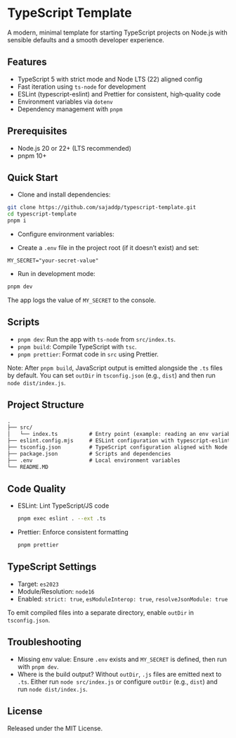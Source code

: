 # TypeScript Template

A modern, minimal template for starting TypeScript projects on Node.js with sensible defaults and a smooth developer experience.

## Features

- TypeScript 5 with strict mode and Node LTS (22) aligned config
- Fast iteration using `ts-node` for development
- ESLint (typescript-eslint) and Prettier for consistent, high‑quality code
- Environment variables via `dotenv`
- Dependency management with `pnpm`

## Prerequisites

- Node.js 20 or 22+ (LTS recommended)
- pnpm 10+

## Quick Start

- Clone and install dependencies:

```sh
git clone https://github.com/sajaddp/typescript-template.git
cd typescript-template
pnpm i
```

- Configure environment variables:

- Create a `.env` file in the project root (if it doesn’t exist) and set:

```env
MY_SECRET="your-secret-value"
```

- Run in development mode:

```sh
pnpm dev
```

The app logs the value of `MY_SECRET` to the console.

## Scripts

- `pnpm dev`: Run the app with `ts-node` from `src/index.ts`.
- `pnpm build`: Compile TypeScript with `tsc`.
- `pnpm prettier`: Format code in `src` using Prettier.

Note: After `pnpm build`, JavaScript output is emitted alongside the `.ts` files by default. You can set `outDir` in `tsconfig.json` (e.g., `dist`) and then run `node dist/index.js`.

## Project Structure

```txt
.
├── src/
│   └── index.ts          # Entry point (example: reading an env variable)
├── eslint.config.mjs     # ESLint configuration with typescript-eslint
├── tsconfig.json         # TypeScript configuration aligned with Node 22
├── package.json          # Scripts and dependencies
├── .env                  # Local environment variables
└── README.MD
```

## Code Quality

- ESLint: Lint TypeScript/JS code

  ```sh
  pnpm exec eslint . --ext .ts
  ```

- Prettier: Enforce consistent formatting

  ```sh
  pnpm prettier
  ```

## TypeScript Settings

- Target: `es2023`
- Module/Resolution: `node16`
- Enabled: `strict: true`, `esModuleInterop: true`, `resolveJsonModule: true`

To emit compiled files into a separate directory, enable `outDir` in `tsconfig.json`.

## Troubleshooting

- Missing env value: Ensure `.env` exists and `MY_SECRET` is defined, then run with `pnpm dev`.
- Where is the build output? Without `outDir`, `.js` files are emitted next to `.ts`. Either run `node src/index.js` or configure `outDir` (e.g., `dist`) and run `node dist/index.js`.

## License

Released under the MIT License.
